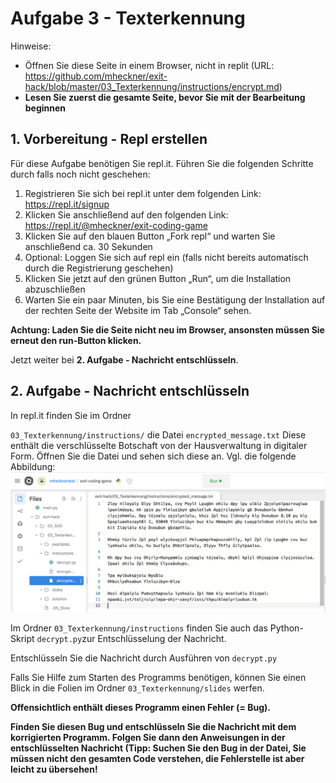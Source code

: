 # Aufgabe 3 - Texterkennung

Hinweise:

* Öffnen Sie diese Seite in einem Browser, nicht in replit (URL: https://github.com/mheckner/exit-hack/blob/master/03_Texterkennung/instructions/encrypt.md)
* **Lesen Sie zuerst die gesamte Seite, bevor Sie mit der Bearbeitung beginnen**

## 1. Vorbereitung - Repl erstellen
Für diese Aufgabe benötigen Sie repl.it. Führen Sie die folgenden Schritte durch falls noch nicht geschehen:

1. Registrieren Sie sich bei repl.it unter dem folgenden Link: https://repl.it/signup
2. Klicken Sie anschließend auf den folgenden Link: https://repl.it/@mheckner/exit-coding-game
3. Klicken Sie auf den blauen Button „Fork repl“ und warten Sie anschließend ca. 30 Sekunden
4. Optional: Loggen Sie sich auf repl ein (falls nicht bereits automatisch durch die Registrierung geschehen)
5. Klicken Sie jetzt auf den grünen Button „Run“, um die Installation abzuschließen
6. Warten Sie ein paar Minuten, bis Sie eine Bestätigung der Installation auf der rechten Seite der Website im Tab „Console“ sehen.

**Achtung: Laden Sie die Seite nicht neu im Browser, ansonsten müssen Sie erneut den run-Button klicken.**

Jetzt weiter bei **2. Aufgabe - Nachricht entschlüsseln**.

## 2. Aufgabe - Nachricht entschlüsseln

In repl.it finden Sie im Ordner

`03_Texterkennung/instructions/` die Datei `encrypted_message.txt`
Diese enthält die verschlüsselte Botschaft von der Hausverwaltung in digitaler Form.
Öffnen Sie die Datei und sehen sich diese an. Vgl. die folgende Abbildung:
![](../../img/encrypted_message_repl.png?raw=true)

Im Ordner `03_Texterkennung/instructions` finden Sie auch das Python-Skript `decrypt.py`zur Entschlüsselung der Nachricht.

Entschlüsseln Sie die Nachricht durch Ausführen
von `decrypt.py`

Falls Sie Hilfe zum Starten des Programms benötigen, können Sie einen Blick in die Folien im Ordner `03_Texterkennung/slides` werfen.

**Offensichtlich enthält dieses Programm einen Fehler (= Bug).**

**Finden Sie diesen Bug und entschlüsseln Sie die Nachricht mit dem korrigierten
Programm. Folgen Sie dann den Anweisungen in der entschlüsselten Nachricht (Tipp: Suchen Sie den Bug in der Datei, Sie müssen nicht den gesamten Code verstehen, die Fehlerstelle ist aber leicht zu übersehen!**
